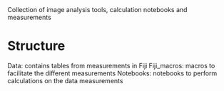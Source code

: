 <!DOCTYPE html>
<html>
<head>
Collection of image analysis tools, calculation notebooks and measurements
</head>
<body>

<h1> Structure  </h1>
<p>
Data:         contains tables from measurements in Fiji
Fiji_macros:  macros to facilitate the different measurements
Notebooks:    notebooks to perform calculations on the data measurements
</p>
<p> 

  
</body>
</html>
